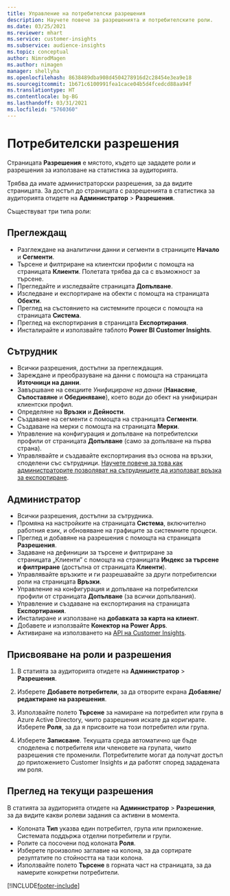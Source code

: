 ```yaml
---
title: Управление на потребителски разрешения
description: Научете повече за разрешенията и потребителските роли.
ms.date: 03/25/2021
ms.reviewer: mhart
ms.service: customer-insights
ms.subservice: audience-insights
ms.topic: conceptual
author: NimrodMagen
ms.author: nimagen
manager: shellyha
ms.openlocfilehash: 8638489dba908d4504278916d2c28454e3ea9e18
ms.sourcegitcommit: 1b671c6100991fea1cace04b5d4fcedcd88aa94f
ms.translationtype: HT
ms.contentlocale: bg-BG
ms.lasthandoff: 03/31/2021
ms.locfileid: "5760360"
---
```

# <a name="user-permissions"></a>Потребителски разрешения

Страницата **Разрешения** е мястото, където ще зададете роли и разрешения за използване на статистика за аудиторията.

Трябва да имате администраторски разрешения, за да видите страницата. За достъп до страницата с разрешенията в статистика за аудиторията отидете на **Администратор** > **Разрешения**.

Съществуват три типа роли:

## <a name="viewer"></a>Преглеждащ

- Разглеждане на аналитични данни и сегменти в страниците **Начало** и **Сегменти**.
- Търсене и филтриране на клиентски профили с помощта на страницата **Клиенти**. Полетата трябва да са с възможност за търсене.
- Прегледайте и изследвайте страницата **Допълване**.
- Изследване и експортиране на обекти с помощта на страницата **Обекти**.
- Преглед на състоянието на системните процеси с помощта на страницата **Система**.
- Преглед на експортирания в страницата **Експортирания**.
- Инсталирайте и използвайте таблото **Power BI Customer Insights**.

## <a name="contributor"></a>Сътрудник

- Всички разрешения, достъпни за преглеждащия.
- Зареждане и преобразуване на данни с помощта на страницата **Източници на данни**.
- Завършване на секциите *Унифициране на данни* (**Нанасяне**, **Съпоставяне** и **Обединяване**), което води до обект на унифициран клиентски профил.
- Определяне на **Връзки** и **Дейности**.
- Създаване на сегменти с помощта на страницата **Сегменти**.
- Създаване на мерки с помощта на страницата **Мерки**.
- Управление на конфигурация и допълване на потребителски профили от страницата **Допълване** (само за допълване на първа страна).
- Управлявайте и създавайте експортирания въз основа на връзки, споделени със сътрудници. [Научете повече за това как администраторите позволяват на сътрудниците да използват връзка за експортиране](connections.md#allow-contributors-to-use-a-connection-for-exports).

## <a name="administrator"></a>Администратор

- Всички разрешения, достъпни за сътрудника.
- Промяна на настройките на страницата **Система**, включително работния език, и обновяване на графиците за системните процеси.
- Преглед и добавяне на разрешения с помощта на страницата **Разрешения**.
- Задаване на дефиниции за търсене и филтриране за страницата „Клиенти” с помощта на страницата **Индекс за търсене и филтриране** (достъпна от страницата **Клиенти**).
- Управлявайте връзките и ги разрешавайте за други потребителски роли на страницата **Връзки**.
- Управление на конфигурация и допълване на потребителски профили от страницата **Допълване** (за всички допълвания).
- Управление и създаване на експортирания на страницата **Експортирания**.
- Инсталиране и използване на **добавката за карта на клиент**.
- Добавете и използвайте **Конектор на Power Apps**.
- Активиране на използването на [API на Customer Insights](apis.md).

## <a name="assign-roles-and-permissions"></a>Присвояване на роли и разрешения

1. В статията за аудиторията отидете на **Администратор** > **Разрешения**.

1. Изберете **Добавете потребители**, за да отворите екрана **Добавяне/редактиране на разрешения**.

1. Използвайте полето **Търсене** за намиране на потребител или група в Azure Active Directory, чиито разрешения искате да коригирате. Изберете **Роля**, за да я присвоите на този потребител или група.

1. Изберете **Записване**. Текущата среда автоматично ще бъде споделена с потребителя или членовете на групата, чиито разрешения сте променили. Потребителите могат да получат достъп до приложението Customer Insights и да работят според зададената им роля.

## <a name="view-current-permissions"></a>Преглед на текущи разрешения

В статията за аудиторията отидете на **Администратор** > **Разрешения**, за да видите какви ролеви задания са активни в момента.

- Колоната **Тип** указва един потребител, група или приложение. Системата поддържа отделни потребители и групи.
- Ролите са посочени под колоната **Роля**.
- Изберете произволно заглавие на колона, за да сортирате резултатите по стойността на тази колона.
- Използвайте полето **Търсене** в горната част на страницата, за да намерите конкретни потребители.


[!INCLUDE[footer-include](../includes/footer-banner.md)]
